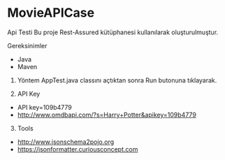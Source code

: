 # MovieAPICase

Api Testi
Bu proje Rest-Assured kütüphanesi kullanılarak oluşturulmuştur.

Gereksinimler
* Java
* Maven

1. Yöntem
AppTest.java classını açtıktan sonra Run butonuna tıklayarak.

2. API Key
* API key=109b4779
* http://www.omdbapi.com/?s=Harry+Potter&apikey=109b4779

3. Tools
* http://www.jsonschema2pojo.org
* https://jsonformatter.curiousconcept.com
